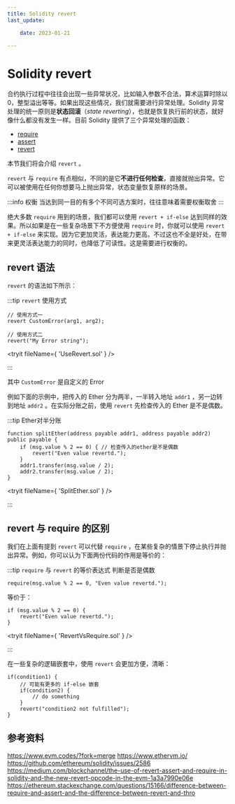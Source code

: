 ```yaml
---
title: Solidity revert
last_update:

    date: 2023-01-21

---
```


# Solidity revert

合约执行过程中往往会出现一些异常状况，比如输入参数不合法，算术运算时除以0，整型溢出等等。如果出现这些情况，我们就需要进行异常处理。Solidity 异常处理的统一原则是**状态回滚**（*state reverting*），也就是恢复执行前的状态，就好像什么都没有发生一样。目前 Solidity 提供了三个异常处理的函数：

* [require](require)
* [assert](assert)
* [revert](revert)

本节我们将会介绍 `revert` 。

`revert` 与 `require` 有点相似，不同的是它**不进行任何检查**，直接就抛出异常。它可以被使用在任何你想要马上抛出异常，状态变量恢复原样的场景。

:::info 权衡
当达到同一目的有多个不同可选方案时，往往意味着需要权衡取舍
:::

绝大多数 `require` 用到的场景，我们都可以使用 `revert + if-else` 达到同样的效果。所以如果是在一些复杂场景下不方便使用 `require` 时，你就可以使用 `revert + if-else` 来实现。因为它更加灵活，表达能力更高。不过这也不全是好处，在带来更灵活表达能力的同时，也降低了可读性。这是需要进行权衡的。

## revert 语法

`revert` 的语法如下所示：

:::tip `revert` 使用方式

```solidity
// 使用方式一
revert CustomError(arg1, arg2);

// 使用方式二
revert("My Error string");
```

<tryit fileName={ 'UseRevert.sol' } />

:::

其中 `CustomError` 是自定义的 Error

例如下面的示例中，把传入的 Ether 分为两半，一半转入地址 `addr1` ，另一边转到地址 `addr2` 。在实际分账之前，使用 `revert` 先检查传入的 Ether 是不是偶数。

:::tip Ether对半分账

```solidity
function splitEther(address payable addr1, address payable addr2) public payable {
    if (msg.value % 2 == 0) { // 检查传入的ether是不是偶数
        revert("Even value revertd.");
    } 
    addr1.transfer(msg.value / 2);
    addr2.transfer(msg.value / 2);
}
```

<tryit fileName={ 'SplitEther.sol' } />

:::

## revert 与 require 的区别

我们在上面有提到 `revert` 可以代替 `require` ，在某些复杂的情景下停止执行并抛出异常。例如，你可以认为下面两份代码的作用是等价的：

:::tip `require` 与 `revert` 的等价表达式
判断是否是偶数

```solidity
require(msg.value % 2 == 0, "Even value revertd.");
```

等价于：

```solidity
if (msg.value % 2 == 0) {
    revert("Even value revertd.");
}
```

<tryit fileName={ 'RevertVsRequire.sol' } />

:::

在一些复杂的逻辑嵌套中，使用 `revert` 会更加方便，清晰：

```solidity
if(condition1) {
    // 可能有更多的 if-else 嵌套
    if(condition2) {
        // do something
    } 
    revert("condition2 not fulfilled");
}
```

## 参考资料

https://www.evm.codes/?fork=merge
https://www.ethervm.io/
https://github.com/ethereum/solidity/issues/2586
https://medium.com/blockchannel/the-use-of-revert-assert-and-require-in-solidity-and-the-new-revert-opcode-in-the-evm-1a3a7990e06e
https://ethereum.stackexchange.com/questions/15166/difference-between-require-and-assert-and-the-difference-between-revert-and-thro